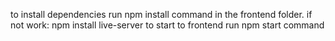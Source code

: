 to install dependencies run npm install command in the frontend folder.
if not work:
npm install live-server
to start to frontend run npm start command